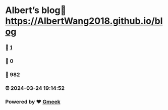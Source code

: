 # Albert’s blog:link: https://AlbertWang2018.github.io/blog 
### :page_facing_up: [1](https://AlbertWang2018.github.io/blog/tag.html) 
### :speech_balloon: 0 
### :hibiscus: 982 
### :alarm_clock: 2024-03-24 19:14:52 
### Powered by :heart: [Gmeek](https://github.com/Meekdai/Gmeek)
